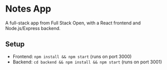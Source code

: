 # Notes App
A full-stack app from Full Stack Open, with a React frontend and Node.js/Express backend.

## Setup
- Frontend: `npm install && npm start` (runs on port 3000)
- Backend: `cd backend && npm install && npm start` (runs on port 3001)